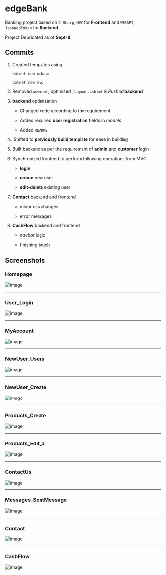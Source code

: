 # edgeBank

Banking project based on `C-Sharp`, `MVC` for **Frontend** and `WEBAPI`, `JsonWebToken` for **Backend**

Project Depricated as of **Sept-8**.

## Commits

1. Created templates using 

    ```
    dotnet new webapi
    ```

    ```
    dotnet new mvc
    ```

2. Removed `wwwroot`, optimised `_Layout.cshtml` & *Pushed* **backend**

3. **backend** optimization 

    - Changed code according to the requirement

    - Added required **user registration** fields in *models*

    - Added `README`

4. !Shifted to **previously build template** for ease in building

5. Built backend as per the requirement of **admin** and  **customer** login

6. Synchronized frontend to perform following operations from MVC
    
    - **login**

    - **create** new user

    - **edit-delete** existing user

7. **Contact** backend and frontend 

    - minor css changes 

    - error messages

8. **CashFlow** backend and frontend 

    - *navbar* logic 

    - finishing touch
    
## Screenshots

### Homepage

![image](https://github.com/pratikkabade/edgeBank/raw/%238-B-CashFlow/frontend/.assets/.readme_assets/localhost_5002_.png)

---

### User_Login

![image](https://github.com/pratikkabade/edgeBank/raw/%238-B-CashFlow/frontend/.assets/.readme_assets/localhost_5002_User_Login.png)

---

### MyAccount

![image](https://github.com/pratikkabade/edgeBank/raw/%238-B-CashFlow/frontend/.assets/.readme_assets/localhost_5002_User_MyAccount.png)

---

### NewUser_Users

![image](https://github.com/pratikkabade/edgeBank/raw/%238-B-CashFlow/frontend/.assets/.readme_assets/localhost_5002_NewUser_Users.png)

---

### NewUser_Create

![image](https://github.com/pratikkabade/edgeBank/raw/%238-B-CashFlow/frontend/.assets/.readme_assets/localhost_5002_NewUser_Create.png)

---

### Products_Create

![image](https://github.com/pratikkabade/edgeBank/raw/%238-B-CashFlow/frontend/.assets/.readme_assets/localhost_5002_Products_Create.png)

---

### Products_Edit_3

![image](https://github.com/pratikkabade/edgeBank/raw/%238-B-CashFlow/frontend/.assets/.readme_assets/localhost_5002_Products_Edit_3.png)

---

### ContactUs

![image](https://github.com/pratikkabade/edgeBank/raw/%238-B-CashFlow/frontend/.assets/.readme_assets/localhost_5002_Contact_ContactUs.png)

---

### Messages_SentMessage

![image](https://github.com/pratikkabade/edgeBank/raw/%238-B-CashFlow/frontend/.assets/.readme_assets/localhost_5002_Messages_SentMessage.png)

---

### Contact

![image](https://github.com/pratikkabade/edgeBank/raw/%238-B-CashFlow/frontend/.assets/.readme_assets/localhost_5002_Contact.png)

---

### CashFlow

![image](https://github.com/pratikkabade/edgeBank/raw/%238-B-CashFlow/frontend/.assets/.readme_assets/localhost_5002_CashFlow.png)
